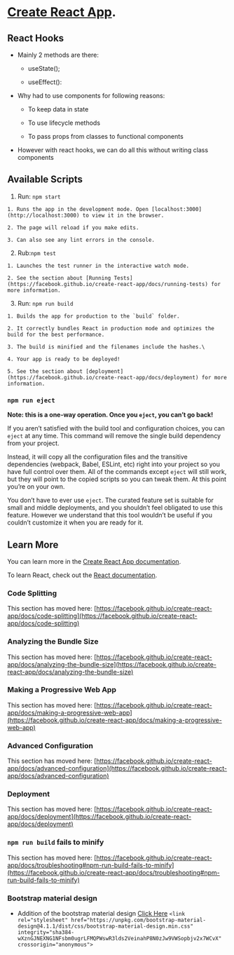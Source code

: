 # [Create React App](https://github.com/facebook/create-react-app).

## React Hooks

  - Mainly 2 methods are there:

    - useState();

    - useEffect():

  - Why had to use components for following reasons:

    - To keep data in state

    - To use lifecycle methods

    - To pass props from classes to functional components

  - However with react hooks, we can do all this without writing class components

## Available Scripts

  1. Run: `npm start`

    1. Runs the app in the development mode. Open [localhost:3000](http://localhost:3000) to view it in the browser.

    2. The page will reload if you make edits.

    3. Can also see any lint errors in the console.

  2. Rub:`npm test`
  
    1. Launches the test runner in the interactive watch mode.

    2. See the section about [Running Tests](https://facebook.github.io/create-react-app/docs/running-tests) for more information.

  3. Run: `npm run build`

    1. Builds the app for production to the `build` folder.

    2. It correctly bundles React in production mode and optimizes the build for the best performance.

    3. The build is minified and the filenames include the hashes.\
    
    4. Your app is ready to be deployed!

    5. See the section about [deployment](https://facebook.github.io/create-react-app/docs/deployment) for more information.

### `npm run eject`

**Note: this is a one-way operation. Once you `eject`, you can’t go back!**

If you aren’t satisfied with the build tool and configuration choices, you can `eject` at any time. This command will remove the single build dependency from your project.

Instead, it will copy all the configuration files and the transitive dependencies (webpack, Babel, ESLint, etc) right into your project so you have full control over them. All of the commands except `eject` will still work, but they will point to the copied scripts so you can tweak them. At this point you’re on your own.

You don’t have to ever use `eject`. The curated feature set is suitable for small and middle deployments, and you shouldn’t feel obligated to use this feature. However we understand that this tool wouldn’t be useful if you couldn’t customize it when you are ready for it.

## Learn More

You can learn more in the [Create React App documentation](https://facebook.github.io/create-react-app/docs/getting-started).

To learn React, check out the [React documentation](https://reactjs.org/).

### Code Splitting

This section has moved here: [https://facebook.github.io/create-react-app/docs/code-splitting](https://facebook.github.io/create-react-app/docs/code-splitting)

### Analyzing the Bundle Size

This section has moved here: [https://facebook.github.io/create-react-app/docs/analyzing-the-bundle-size](https://facebook.github.io/create-react-app/docs/analyzing-the-bundle-size)

### Making a Progressive Web App

This section has moved here: [https://facebook.github.io/create-react-app/docs/making-a-progressive-web-app](https://facebook.github.io/create-react-app/docs/making-a-progressive-web-app)

### Advanced Configuration

This section has moved here: [https://facebook.github.io/create-react-app/docs/advanced-configuration](https://facebook.github.io/create-react-app/docs/advanced-configuration)

### Deployment

This section has moved here: [https://facebook.github.io/create-react-app/docs/deployment](https://facebook.github.io/create-react-app/docs/deployment)

### `npm run build` fails to minify

This section has moved here: [https://facebook.github.io/create-react-app/docs/troubleshooting#npm-run-build-fails-to-minify](https://facebook.github.io/create-react-app/docs/troubleshooting#npm-run-build-fails-to-minify)



### Bootstrap material design ###

- Addition of the bootstrap material design [Click Here](https://mdbootstrap.github.io/bootstrap-material-design/docs/4.0/getting-started/introduction/) `<link rel="stylesheet" href="https://unpkg.com/bootstrap-material-design@4.1.1/dist/css/bootstrap-material-design.min.css" integrity="sha384-wXznGJNEXNG1NFsbm0ugrLFMQPWswR3lds2VeinahP8N0zJw9VWSopbjv2x7WCvX" crossorigin="anonymous">`